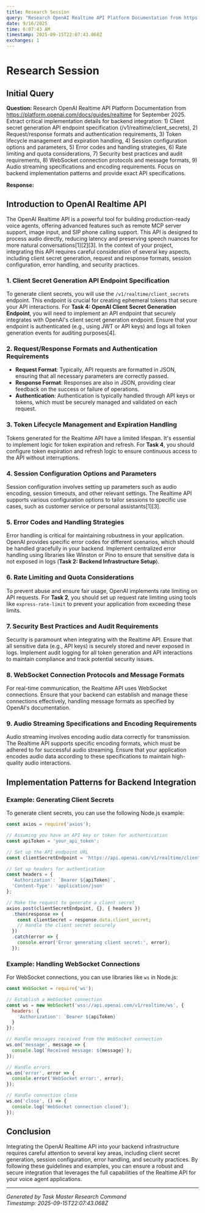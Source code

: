 ```yaml
---
title: Research Session
query: "Research OpenAI Realtime API Platform Documentation from https://platform.openai.com/docs/guides/realtime for September 2025. Extract critical implementation details for backend integration: 1) Client secret generation API endpoint specification (/v1/realtime/client_secrets), 2) Request/response formats and authentication requirements, 3) Token lifecycle management and expiration handling, 4) Session configuration options and parameters, 5) Error codes and handling strategies, 6) Rate limiting and quota considerations, 7) Security best practices and audit requirements, 8) WebSocket connection protocols and message formats, 9) Audio streaming specifications and encoding requirements. Focus on backend implementation patterns and provide exact API specifications."
date: 9/16/2025
time: 6:07:43 AM
timestamp: 2025-09-15T22:07:43.068Z
exchanges: 1
---
```


# Research Session

## Initial Query

**Question:** Research OpenAI Realtime API Platform Documentation from https://platform.openai.com/docs/guides/realtime for September 2025. Extract critical implementation details for backend integration: 1) Client secret generation API endpoint specification (/v1/realtime/client_secrets), 2) Request/response formats and authentication requirements, 3) Token lifecycle management and expiration handling, 4) Session configuration options and parameters, 5) Error codes and handling strategies, 6) Rate limiting and quota considerations, 7) Security best practices and audit requirements, 8) WebSocket connection protocols and message formats, 9) Audio streaming specifications and encoding requirements. Focus on backend implementation patterns and provide exact API specifications.

**Response:**

## Introduction to OpenAI Realtime API

The OpenAI Realtime API is a powerful tool for building production-ready voice agents, offering advanced features such as remote MCP server support, image input, and SIP phone calling support. This API is designed to process audio directly, reducing latency and preserving speech nuances for more natural conversations[1][2][3]. In the context of your project, integrating this API requires careful consideration of several key aspects, including client secret generation, request and response formats, session configuration, error handling, and security practices.

### 1. Client Secret Generation API Endpoint Specification

To generate client secrets, you will use the `/v1/realtime/client_secrets` endpoint. This endpoint is crucial for creating ephemeral tokens that secure your API interactions. For **Task 4: OpenAI Client Secret Generation Endpoint**, you will need to implement an API endpoint that securely integrates with OpenAI's client secret generation endpoint. Ensure that your endpoint is authenticated (e.g., using JWT or API keys) and logs all token generation events for auditing purposes[4].

### 2. Request/Response Formats and Authentication Requirements

- **Request Format**: Typically, API requests are formatted in JSON, ensuring that all necessary parameters are correctly passed.
- **Response Format**: Responses are also in JSON, providing clear feedback on the success or failure of operations.
- **Authentication**: Authentication is typically handled through API keys or tokens, which must be securely managed and validated on each request.

### 3. Token Lifecycle Management and Expiration Handling

Tokens generated for the Realtime API have a limited lifespan. It's essential to implement logic for token expiration and refresh. For **Task 4**, you should configure token expiration and refresh logic to ensure continuous access to the API without interruptions.

### 4. Session Configuration Options and Parameters

Session configuration involves setting up parameters such as audio encoding, session timeouts, and other relevant settings. The Realtime API supports various configuration options to tailor sessions to specific use cases, such as customer service or personal assistants[1][3].

### 5. Error Codes and Handling Strategies

Error handling is critical for maintaining robustness in your application. OpenAI provides specific error codes for different scenarios, which should be handled gracefully in your backend. Implement centralized error handling using libraries like Winston or Pino to ensure that sensitive data is not exposed in logs (**Task 2: Backend Infrastructure Setup**).

### 6. Rate Limiting and Quota Considerations

To prevent abuse and ensure fair usage, OpenAI implements rate limiting on API requests. For **Task 2**, you should set up request rate limiting using tools like `express-rate-limit` to prevent your application from exceeding these limits.

### 7. Security Best Practices and Audit Requirements

Security is paramount when integrating with the Realtime API. Ensure that all sensitive data (e.g., API keys) is securely stored and never exposed in logs. Implement audit logging for all token generation and API interactions to maintain compliance and track potential security issues.

### 8. WebSocket Connection Protocols and Message Formats

For real-time communication, the Realtime API uses WebSocket connections. Ensure that your backend can establish and manage these connections effectively, handling message formats as specified by OpenAI's documentation.

### 9. Audio Streaming Specifications and Encoding Requirements

Audio streaming involves encoding audio data correctly for transmission. The Realtime API supports specific encoding formats, which must be adhered to for successful audio streaming. Ensure that your application encodes audio data according to these specifications to maintain high-quality audio interactions.

## Implementation Patterns for Backend Integration

### Example: Generating Client Secrets

To generate client secrets, you can use the following Node.js example:

```javascript
const axios = require('axios');

// Assuming you have an API key or token for authentication
const apiToken = 'your_api_token';

// Set up the API endpoint URL
const clientSecretEndpoint = 'https://api.openai.com/v1/realtime/client_secrets';

// Set up headers for authentication
const headers = {
  'Authorization': `Bearer ${apiToken}`,
  'Content-Type': 'application/json'
};

// Make the request to generate a client secret
axios.post(clientSecretEndpoint, {}, { headers })
  .then(response => {
    const clientSecret = response.data.client_secret;
    // Handle the client secret securely
  })
  .catch(error => {
    console.error('Error generating client secret:', error);
  });
```

### Example: Handling WebSocket Connections

For WebSocket connections, you can use libraries like `ws` in Node.js:

```javascript
const WebSocket = require('ws');

// Establish a WebSocket connection
const ws = new WebSocket('wss://api.openai.com/v1/realtime/ws', {
  headers: {
    'Authorization': `Bearer ${apiToken}`
  }
});

// Handle messages received from the WebSocket connection
ws.on('message', message => {
  console.log(`Received message: ${message}`);
});

// Handle errors
ws.on('error', error => {
  console.error('WebSocket error:', error);
});

// Handle connection close
ws.on('close', () => {
  console.log('WebSocket connection closed');
});
```

## Conclusion

Integrating the OpenAI Realtime API into your backend infrastructure requires careful attention to several key areas, including client secret generation, session configuration, error handling, and security practices. By following these guidelines and examples, you can ensure a robust and secure integration that leverages the full capabilities of the Realtime API for your voice agent applications.


---

*Generated by Task Master Research Command*  
*Timestamp: 2025-09-15T22:07:43.068Z*
